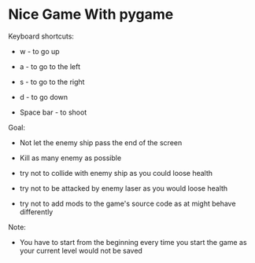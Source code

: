 # Nice Game With pygame

Keyboard shortcuts:

+ w - to go up

+ a - to go to the left

+ s - to go to the right

+ d - to go down

+ Space bar - to shoot

Goal:

+ Not let the enemy ship pass the end of the screen

+ Kill as many enemy as possible

+ try not to collide with enemy ship as you could loose health

+ try not to be attacked by enemy laser as you would loose health

+ try not to add mods to the game's source code as at might behave differently

Note:

+ You have to start from the beginning every time you start the game as your current level would not be saved
